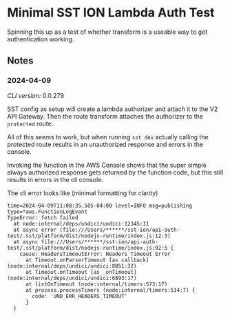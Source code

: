 # Minimal SST ION Lambda Auth Test

Spinning this up as a test of whether transform is a useable way to get authentication working.

## Notes

### 2024-04-09

_CLI version:_ 0.0.279

SST config as setup will create a lambda authorizer and attach it to the V2 API Gateway. Then the route transform attaches the authorizer to the `protected` route.

All of this seems to work, but when running `sst dev` actually calling the protected route results in an unauthorized response and errors in the console.

Invoking the function in the AWS Console shows that the super simple always authorized response gets returned by the function code, but this still results in errors in the cli console.

The cli error looks like (minimal formatting for clarity)

```shell
time=2024-04-09T11:08:35.505-04:00 level=INFO msg=publishing type=*aws.FunctionLogEvent
TypeError: fetch failed
  at node:internal/deps/undici/undici:12345:11
  at async error (file:///Users/******/sst-ion/api-auth-test/.sst/platform/dist/nodejs-runtime/index.js:12:3)
  at async file:///Users/******/sst-ion/api-auth-test/.sst/platform/dist/nodejs-runtime/index.js:92:5 {
    cause: HeadersTimeoutError: Headers Timeout Error
      at Timeout.onParserTimeout [as callback] (node:internal/deps/undici/undici:8851:32)
      at Timeout.onTimeout [as _onTimeout] (node:internal/deps/undici/undici:6893:17)
      at listOnTimeout (node:internal/timers:573:17)
      at process.processTimers (node:internal/timers:514:7) {
        code: 'UND_ERR_HEADERS_TIMEOUT'
      }
  }
```
